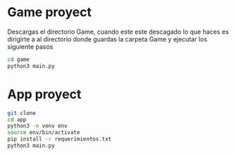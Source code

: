 # Game proyect

Descargas el directorio Game, cuando este este descagado lo que haces es dirigirte a al directorio donde guardas la carpeta Game y ejecutar los siguiente pasos

```sh
cd game
python3 main.py
```
# App proyect
```sh
git clone
cd app
python3 -m venv env
source env/bin/activate
pip install -r requerimientos.txt
python3 main.py
```